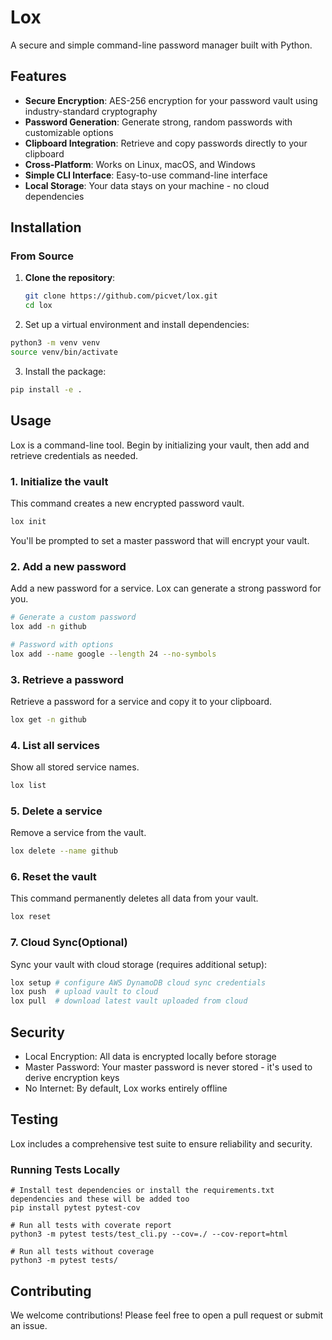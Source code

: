 # Lox

A secure and simple command-line password manager built with Python.

## Features

- **Secure Encryption**: AES-256 encryption for your password vault using industry-standard cryptography
- **Password Generation**: Generate strong, random passwords with customizable options
- **Clipboard Integration**: Retrieve and copy passwords directly to your clipboard
- **Cross-Platform**: Works on Linux, macOS, and Windows
- **Simple CLI Interface**: Easy-to-use command-line interface
- **Local Storage**: Your data stays on your machine - no cloud dependencies

## Installation

### From Source

1. **Clone the repository**:
   ```bash
   git clone https://github.com/picvet/lox.git
   cd lox
   ```

2. Set up a virtual environment and install dependencies:

```bash
python3 -m venv venv
source venv/bin/activate  
```

3. Install the package:
```bash
pip install -e .
```

## Usage
Lox is a command-line tool. Begin by initializing your vault, then add and retrieve credentials as needed.

### 1. Initialize the vault
This command creates a new encrypted password vault.

```bash
lox init
```
You'll be prompted to set a master password that will encrypt your vault.

### 2. Add a new password
Add a new password for a service. Lox can generate a strong password for you.

```bash
# Generate a custom password
lox add -n github 

# Password with options
lox add --name google --length 24 --no-symbols
```

### 3. Retrieve a password
Retrieve a password for a service and copy it to your clipboard.

```bash
lox get -n github
```

### 4. List all services 
Show all stored service names.

```bash
lox list 
```

### 5. Delete a service 
Remove a service from the vault.
```bash
lox delete --name github
```
### 6. Reset the vault
This command permanently deletes all data from your vault.

```bash
lox reset
```

### 7. Cloud Sync(Optional) 
Sync your vault with cloud storage (requires additional setup):

```bash
lox setup # configure AWS DynamoDB cloud sync credentials 
lox push  # upload vault to cloud 
lox pull  # download latest vault uploaded from cloud
```

## Security 
- Local Encryption: All data is encrypted locally before storage 
- Master Password: Your master password is never stored - it's used to derive encryption keys 
- No Internet: By default, Lox works entirely offline

## Testing
Lox includes a comprehensive test suite to ensure reliability and security.

### Running Tests Locally
```
# Install test dependencies or install the requirements.txt dependencies and these will be added too
pip install pytest pytest-cov 

# Run all tests with coverate report
python3 -m pytest tests/test_cli.py --cov=./ --cov-report=html

# Run all tests without coverage
python3 -m pytest tests/

```
## Contributing
We welcome contributions! Please feel free to open a pull request or submit an issue.

